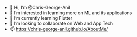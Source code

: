 - 👋 Hi, I’m @Chris-George-Anil
- 👀 I’m interested in learning more on ML and its applications
- 🌱 I’m currently learning Flutter
- 💞️ I’m looking to collaborate on Web and App Tech
- 📫 https://chris-george-anil.github.io/AboutMe/ 

<!---
Chris-george-anil/Chris-george-anil is a ✨ special ✨ repository because its `README.md` (this file) appears on your GitHub profile.
You can click the Preview link to take a look at your changes.
--->
